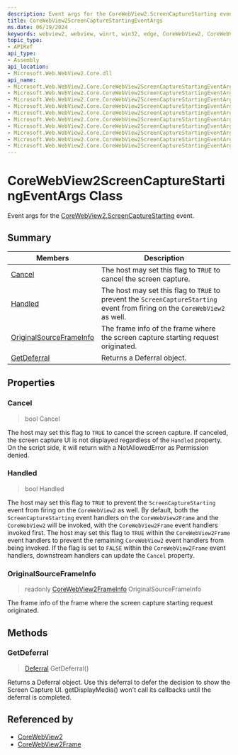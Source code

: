 ```yaml
---
description: Event args for the CoreWebView2.ScreenCaptureStarting event.
title: CoreWebView2ScreenCaptureStartingEventArgs
ms.date: 06/19/2024
keywords: webview2, webview, winrt, win32, edge, CoreWebView2, CoreWebView2Controller, browser control, edge html, CoreWebView2ScreenCaptureStartingEventArgs
topic_type:
- APIRef
api_type:
- Assembly
api_location:
- Microsoft.Web.WebView2.Core.dll
api_name:
- Microsoft.Web.WebView2.Core.CoreWebView2ScreenCaptureStartingEventArgs
- Microsoft.Web.WebView2.Core.CoreWebView2ScreenCaptureStartingEventArgs.Cancel
- Microsoft.Web.WebView2.Core.CoreWebView2ScreenCaptureStartingEventArgs.Handled
- Microsoft.Web.WebView2.Core.CoreWebView2ScreenCaptureStartingEventArgs.OriginalSourceFrameInfo
- Microsoft.Web.WebView2.Core.CoreWebView2ScreenCaptureStartingEventArgs.GetDeferral
- Microsoft.Web.WebView2.Core.CoreWebView2ScreenCaptureStartingEventArgs.get_Cancel
- Microsoft.Web.WebView2.Core.CoreWebView2ScreenCaptureStartingEventArgs.get_Handled
- Microsoft.Web.WebView2.Core.CoreWebView2ScreenCaptureStartingEventArgs.get_OriginalSourceFrameInfo
- Microsoft.Web.WebView2.Core.CoreWebView2ScreenCaptureStartingEventArgs.put_Cancel
- Microsoft.Web.WebView2.Core.CoreWebView2ScreenCaptureStartingEventArgs.put_Handled
---
```


# CoreWebView2ScreenCaptureStartingEventArgs Class



Event args for the [CoreWebView2.ScreenCaptureStarting](corewebview2.md#screencapturestarting) event.

## Summary

Members|Description
--|--
[Cancel](#cancel) | The host may set this flag to `TRUE` to cancel the screen capture.
[Handled](#handled) | The host may set this flag to `TRUE` to prevent the `ScreenCaptureStarting` event from firing on the `CoreWebView2` as well.
[OriginalSourceFrameInfo](#originalsourceframeinfo) | The frame info of the frame where the screen capture starting request originated.
[GetDeferral](#getdeferral) | Returns a Deferral object.

## Properties

### Cancel

>  bool Cancel

The host may set this flag to `TRUE` to cancel the screen capture.
If canceled, the screen capture UI is not displayed regardless of the `Handled` property. On the script side, it will return with a NotAllowedError as Permission denied.

### Handled

>  bool Handled

The host may set this flag to `TRUE` to prevent the `ScreenCaptureStarting` event from firing on the `CoreWebView2` as well.
By default, both the `ScreenCaptureStarting` event handlers on the `CoreWebView2Frame` and the `CoreWebView2` will be invoked, with the `CoreWebView2Frame` event handlers invoked first. The host may set this flag to `TRUE` within the `CoreWebView2Frame` event handlers to prevent the remaining `CoreWebView2` event handlers from being invoked. If the flag is set to `FALSE` within the `CoreWebView2Frame` event handlers, downstream handlers can update the `Cancel` property.

### OriginalSourceFrameInfo

> readonly  [CoreWebView2FrameInfo](corewebview2frameinfo.md) OriginalSourceFrameInfo

The frame info of the frame where the screen capture starting request originated.



## Methods

### GetDeferral

> [Deferral](/uwp/api/Windows.Foundation.Deferral) GetDeferral()

Returns a Deferral object.
Use this deferral to defer the decision to show the Screen Capture UI. getDisplayMedia() won't call its callbacks until the deferral is completed.






## Referenced by

- [CoreWebView2](corewebview2.md)
- [CoreWebView2Frame](corewebview2frame.md)
